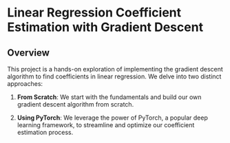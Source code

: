 # Linear Regression Coefficient Estimation with Gradient Descent

## Overview

This project is a hands-on exploration of implementing the gradient descent algorithm to find coefficients in linear regression. We delve into two distinct approaches:

1. **From Scratch**: We start with the fundamentals and build our own gradient descent algorithm from scratch.

2. **Using PyTorch**: We leverage the power of PyTorch, a popular deep learning framework, to streamline and optimize our coefficient estimation process.
